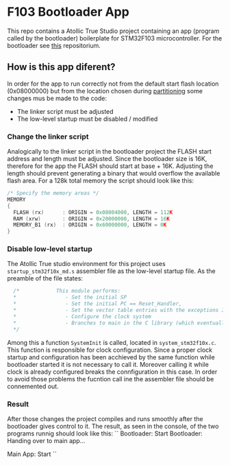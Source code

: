 # F103 Bootloader App
This repo contains a Atollic True Studio project containing an app (program called by the bootloader) boilerplate for STM32F103 microcontroller. For the bootloader see [this](https://github.com/tadewoosh/F103_Bootloader) repositorium.

## How is this app diferent?
In order for the app to run correctly not from the default start flash location (0x08000000) but from the location chosen during [partitioning](https://github.com/tadewoosh/F103_Bootloader#partitioning) some changes mus be made to the code:
* The linker script must be adjusted
* The low-level startup must be disabled / modified

### Change the linker script
Analogically to the linker script in the bootloader project the FLASH start address and length must be adjusted. Since the bootloader size is 16K, therefore for the app the FLASH should start at base + 16K. Adjusting the length should prevent generating a binary that would overflow the available flash area. For a 128k total memory the script should look like this:
```C
/* Specify the memory areas */
MEMORY
{
  FLASH (rx)      : ORIGIN = 0x08004000, LENGTH = 112K
  RAM (xrw)       : ORIGIN = 0x20000000, LENGTH = 16K
  MEMORY_B1 (rx)  : ORIGIN = 0x60000000, LENGTH = 0K
}
```

### Disable low-level startup
The Atollic True studio environment for this project uses `startup_stm32f10x_md.s` assembler file as the low-level startup file. As the preamble of the file states:
```C
  /*            This module performs:
  *                - Set the initial SP
  *                - Set the initial PC == Reset_Handler,
  *                - Set the vector table entries with the exceptions ISR address
  *                - Configure the clock system
  *                - Branches to main in the C library (which eventually calls main()).
  */                  
```
Among this a function `SystemInit` is called, located in `system_stm32f10x.c`. This function is responsible for clock configuration. Since a proper clock startup and configuration has been acchieved by the same function while bootloader started it is not necessary to call it. Moreover calling it while clock is already configured breaks the connfiguration in this case. In order to avoid those problems the fucntion call ine the assembler file should be connemented out.

### Result
After those changes the project compiles and runs smoothly after the bootloader gives control to it. The result, as seen in the console, of the two programs runnig should look like this:
``
Bootloader: Start
Bootloader: Handing over to main app... 

Main App: Start
``
